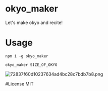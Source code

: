 # okyo_maker
Let's make okyo and recite!

# Usage
`npm i -g okyo_maker`

`okyo_maker SIZE_OF_OKYO`


![72837f60d10237634ad4bc28c7bdb7b8.png](https://qiita-image-store.s3.amazonaws.com/0/45771/aab0f721-1cae-486b-e3a0-b4ecd3168c0b.png "72837f60d10237634ad4bc28c7bdb7b8.png")

#License
MIT
